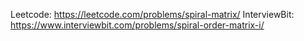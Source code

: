 Leetcode: https://leetcode.com/problems/spiral-matrix/
InterviewBit: https://www.interviewbit.com/problems/spiral-order-matrix-i/  